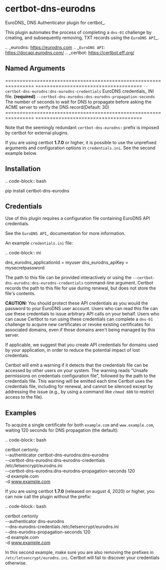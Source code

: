 certbot-dns-eurodns
======================

EuroDNS_ DNS Authenticator plugin for certbot_.

This plugin automates the process of completing a ``dns-01`` challenge by
creating, and subsequently removing, TXT records using the `EuroDNS API`_.

.. _eurodns: https://eurodns.com
.. _`EuroDNS API`: https://docapi.eurodns.com/
.. _certbot: https://certbot.eff.org/


Named Arguments
---------------

================================================================  =====================================
``--certbot-dns-eurodns:dns-eurodns-credentials``                 EuroDNS credentials_ INI file. **(required)**
``--certbot-dns-eurodns:dns-eurodns-propagation-seconds``         The number of seconds to wait for DNS to propagate before asking the ACME server to verify the DNS record(Default: 30)
================================================================  =====================================

Note that the seemingly redundant ``certbot-dns-eurodns:`` prefix is imposed by
certbot for external plugins.

If you are using certbot **1.7.0** or higher, it is possible to use the unprefixed arguments and configuration options in `credentials.ini`. See the second example below.

Installation
------------

.. code-block:: bash
   
   pip install certbot-dns-eurodns

Credentials
-----------

Use of this plugin requires a configuration file containing EuroDNS API
credentials.

See the `EuroDNS API`_ documentation for more information.

An example ``credentials.ini`` file:

.. code-block:: ini

   dns_eurodns_applicationId = myuser
   dns_eurodns_apiKey = mysecretpassword

The path to this file can be provided interactively or using the
``--certbot-dns-eurodns:dns-eurodns-credentials`` command-line argument. Certbot
records the path to this file for use during renewal, but does not store the
file's contents.

**CAUTION:** You should protect these API credentials as you would the
password to your EuroDNS user account. Users who can read this file can use these
credentials to issue arbitrary API calls on your behalf. Users who can cause
Certbot to run using these credentials can complete a ``dns-01`` challenge to
acquire new certificates or revoke existing certificates for associated
domains, even if those domains aren't being managed by this server.

If applicable, we suggest that you create API credentials for domains used by your
application, in order to reduce the potential impact of lost credentials.

Certbot will emit a warning if it detects that the credentials file can be
accessed by other users on your system. The warning reads "Unsafe permissions
on credentials configuration file", followed by the path to the credentials
file. This warning will be emitted each time Certbot uses the credentials file,
including for renewal, and cannot be silenced except by addressing the issue
(e.g., by using a command like ``chmod 600`` to restrict access to the file).


Examples
--------

To acquire a single certificate for both ``example.com`` and
``www.example.com``, waiting 120 seconds for DNS propagation (the default):

.. code-block:: bash

   certbot certonly \
     --authenticator certbot-dns-eurodns:dns-eurodns \
     --certbot-dns-eurodns:dns-eurodns-credentials /etc/letsencrypt/eurodns.ini \
     --certbot-dns-eurodns:dns-eurodns-propagation-seconds 120 \
     -d example.com \
     -d www.example.com

If you are using certbot **1.7.0** (released on august 4, 2020) or higher, you can now call the plugin without the prefix:

.. code-block:: bash

   certbot certonly \
     --authenticator dns-eurodns \
     --dns-eurodns-credentials /etc/letsencrypt/eurodns.ini \
     --dns-eurodns-propagation-seconds 120 \
     -d example.com \
     -d www.example.com

In this second example, make sure you are also removing the prefixes in `/etc/letsencrypt/eurodns.ini`. Certbot will fail to discover your credentials otherwise.